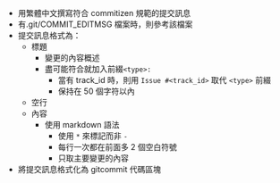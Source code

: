 * 用繁體中文撰寫符合 commitizen 規範的提交訊息
* 有.git/COMMIT_EDITMSG 檔案時，則參考該檔案
* 提交訊息格式為：
  - 標題
    * 變更的內容概述
    * 盡可能符合就加入前綴`<type>:`
      * 當有 track_id 時，則用 `Issue #<track_id>` 取代 `<type>` 前綴
      * 保持在 50 個字符以內
  - 空行
  - 內容
    * 使用 markdown 語法
      * 使用 `*` 來標記而非 `-`
      * 每行一次都在前面多 2 個空白符號
      * 只取主要變更的內容
* 將提交訊息格式化為 gitcommit 代碼區塊
